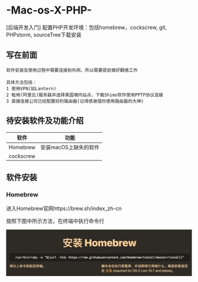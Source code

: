 # -Mac-os-X-PHP-
[后端开发入门] 配置PHP开发环境：包括homebrew，cockscrew, git, PHPstorm, sourceTree下载安装

## 写在前面
	软件安装及使用过程中需要连接到外网，所以需要提前做好翻墙工作
	
	具体方法包括：
	1 使用VPN(如Lantern)
	2 租用(阿里云)服务器并选择美国境内站点，下载Shimo软件使用PPTP协议连接
	3 直接连接公司已经配置好的路由器(记得感谢借你使用路由器的大神)
		
## 待安装软件及功能介绍
|软件|功能|
|---|----|
|Homebrew|安装macOS上缺失的软件|
|cockscrew|

## 软件安装

### Homebrew
进入Homebrew官网https://brew.sh/index_zh-cn

按照下图中所示方法，在终端中执行命令行

![](https://github.com/AlgernonMXF/-Mac-os-X-PHP-/raw/master/homebrew.png)
